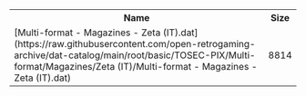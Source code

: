 <table>
<tr><th>Name</th><th>Size</th></tr>
<tr><td>
[Multi-format - Magazines - Zeta (IT).dat](https://raw.githubusercontent.com/open-retrogaming-archive/dat-catalog/main/root/basic/TOSEC-PIX/Multi-format/Magazines/Zeta (IT)/Multi-format - Magazines - Zeta (IT).dat)
</td><td>8814</td></tr>
</table>
